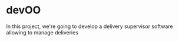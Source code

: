 devOO
=====

In this project, we're going to develop a delivery supervisor software allowing to manage deliveries
